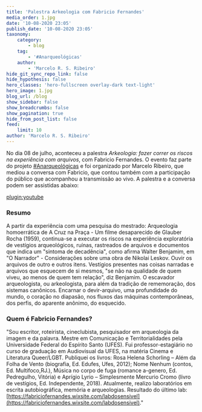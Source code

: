 ```yaml
---
title: 'Palestra Arkeologia com Fabricio Fernandes'
media_order: 1.jpg
date: '10-08-2020 23:05'
publish_date: '10-08-2020 23:05'
taxonomy:
    category:
        - blog
    tag:
        - '#Anarqueológicas'
    author:
        - 'Marcelo R. S. Ribeiro'
hide_git_sync_repo_link: false
hide_hypothesis: false
hero_classes: 'hero-fullscreen overlay-dark text-light'
hero_image: 1.jpg
blog_url: /blog
show_sidebar: false
show_breadcrumbs: false
show_pagination: true
hide_from_post_list: false
feed:
    limit: 10
author: 'Marcelo R. S. Ribeiro'
---
```


No dia 08 de julho, aconteceu a palestra _Arkeologia: fazer correr os riscos na experiência com arquivos_, com Fabricio Fernandes. O evento faz parte do projeto [#Anarqueológicas](http://www.arqueologiadosensivel.ufba.br/projetos/extensao/anarqueologicas) e foi organizado por Marcelo Ribeiro, que mediou a conversa com Fabricio, que contou também com a participação do público que acompanhou a transmissão ao vivo. A palestra e a conversa podem ser assistidas abaixo:

[plugin:youtube](https://www.youtube.com/watch?v=JKrQ3NU0auM)

### Resumo

A partir da experiência com uma pesquisa do mestrado: Arqueologia homoerrática de A Cruz na Praça - Um filme desaparecido de Glauber Rocha (1959), continua-se a executar os riscos na experiência exploratória de vestígios arqueológicos, ruínas, rastreados de arquivos e documentos que indica um "sintoma de decadência", como afirma Walter Benjamim, em "O Narrador" - Considerações sobre uma obra de Nikolai Leskov. Ouvir os arquivos de outro e outros itens. Vestígios presentes nas coisas narradas e arquivos que esquecem de si mesmos, "se não na qualidade de quem viveu, ao menos de quem tem relação", diz Benjamim. O escavador arqueologista, ou arkeologista, para além da tradição de rememoração, dos sistemas canônicos. Encarnar o devir-arquivo, uma profundidade do mundo, o coração no diapasão, nos fluxos das máquinas contemporâneas, dos perfis, do aparente anônimo, do esquecido.

### Quem é Fabricio Fernandes?
"Sou escritor, roteirista, cineclubista, pesquisador em arqueologia da imagem e da palavra. Mestre em Comunicação e Territorialidades pela Universidade Federal do Espírito Santo (UFES). Fui professor-estagiário no curso de graduação em Audiovisual da UFES, na matéria Cinema e Literatura Queer/LGBT. Publiquei os livros: Rosa Helena Schorling – Além da Folha de Vento (biografia, Ed. Edufes, Ufes, 2012); Nome Nenhum (contos, Ed. Multifoco,RJ.), Música no corpo de fuga (romance a-genero, Ed. Pedregulho, Vitória) e Aprígio Lyrio – Simplesmente Mercurio Cromo (livro de vestígios, Ed. Independente, 2018). Atualmente, realizo laboratórios em escrita autobiográfica, memória e arqueologias. Resultado do último lab: [https://fabriciofernandes.wixsite.com/labdosensivel](https://fabriciofernandes.wixsite.com/labdosensivel)."
